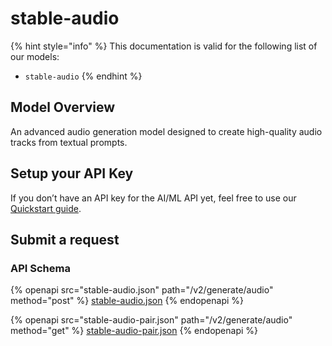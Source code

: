 # stable-audio

{% hint style="info" %}
This documentation is valid for the following list of our models:

* `stable-audio`
{% endhint %}

## Model Overview

An advanced audio generation model designed to create high-quality audio tracks from textual prompts.

## Setup your API Key

If you don’t have an API key for the AI/ML API yet, feel free to use our [Quickstart guide](https://docs.aimlapi.com/quickstart/setting-up).

## Submit a request

### API Schema

{% openapi src="stable-audio.json" path="/v2/generate/audio" method="post" %}
[stable-audio.json](stable-audio.json)
{% endopenapi %}

{% openapi src="stable-audio-pair.json" path="/v2/generate/audio" method="get" %}
[stable-audio-pair.json](stable-audio-pair.json)
{% endopenapi %}
